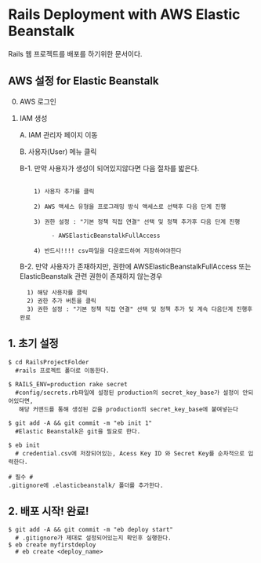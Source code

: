 
# Rails Deployment with AWS Elastic Beanstalk

Rails 웹 프로젝트를 배포를 하기위한 문서이다.

## AWS 설정 for Elastic Beanstalk

0. AWS 로그인


1. IAM 생성

   A. IAM 관리자 페이지 이동

   B. 사용자(User) 메뉴 클릭

      B-1. 만약 사용자가 생성이 되어있지않다면 다음 절차를 밟은다.
      ```

          1) 사용자 추가를 클릭

          2) AWS 액세스 유형을 프로그래밍 방식 액세스로 선택후 다음 단계 진행

          3) 권한 설정 : "기본 정책 직접 연결" 선택 및 정책 추가후 다음 단계 진행

               - AWSElasticBeanstalkFullAccess

          4) 반드시!!!! csv파일을 다운로드하여 저장하여야한다
     ```

    B-2. 만약 사용자가 존재하지만, 권한에 AWSElasticBeanstalkFullAccess 또는 ElasticBeanstalk 관련 권한이 존재하지 않는경우

   ```
     1) 해당 사용자를 클릭
     2) 권한 추가 버튼을 클릭
     3) 권한 설정 : "기본 정책 직접 연결" 선택 및 정책 추가 및 계속 다음단계 진행후 완료
   ```
## 1. 초기 설정

```
$ cd RailsProjectFolder
  #rails 프로젝트 폴더로 이동한다.

$ RAILS_ENV=production rake secret
  #config/secrets.rb파일에 설정된 production의 secret_key_base가 설정이 안되어있다면,
   해당 커맨드를 통해 생성된 값을 production의 secret_key_base에 붙여넣는다

$ git add -A && git commit -m "eb init 1"
  #Elastic Beanstalk은 git을 필요로 한다.

$ eb init
  # credential.csv에 저장되어있는, Acess Key ID 와 Secret Key를 순차적으로 입력한다.

# 필수 #
.gitignore에 .elasticbeanstalk/ 폴더를 추가한다.
```
## 2. 배포 시작! 완료!

```
$ git add -A && git commit -m "eb deploy start"
  # .gitignore가 제대로 설정되어있는지 확인후 실행한다.
$ eb create myfirstdeploy
  # eb create <deploy_name>
```


